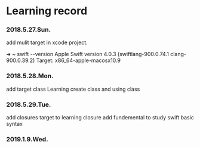 #  Learning record

### 2018.5.27.Sun.
add mulit target in xcode project.

➜  ~ swift --version
Apple Swift version 4.0.3 (swiftlang-900.0.74.1 clang-900.0.39.2)
Target: x86_64-apple-macosx10.9


### 2018.5.28.Mon.
add target class
Learning create class and using class

### 2018.5.29.Tue.
add closures target to learning closure
add fundemental to study swift basic syntax

### 2019.1.9.Wed.


